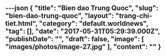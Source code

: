 ---json
{
    "title": "Bien dao Trung Quoc",
    "slug": "bien-dao-trung-quoc",
    "layout": "trang-chi-tiet.html",
    "category": "default.worldnews",
    "tag": [],
    "date": "2017-05-31T05:29:39.000Z",
    "publishDate": "",
    "draft": false,
    "image": [
        "images/photos/image-27.jpg"
    ],
    "__content__": ""
}
---

